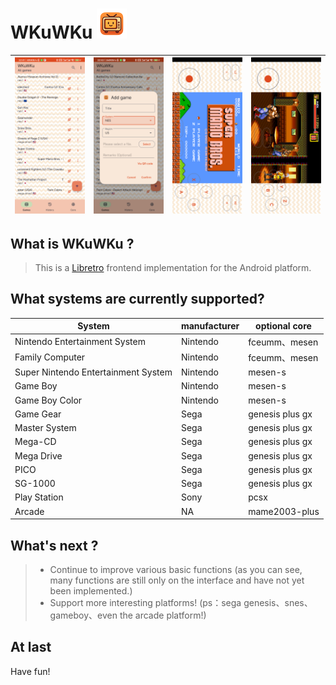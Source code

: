 # WKuWKu ![Application icon](app/src/main/res/drawable/app_icon_mdpi.png)

| <img src="sc_001.png" style="zoom:30%;" /> | <img src="sc_002.png" style="zoom:30%;" /> | <img src="sc_003.png" style="zoom:30%;" /> | <img src="sc_004.png" style="zoom:30%;" /> |
| ------------------------------------------ | ------------------------------------------ | ------------------------------------------ | ------------------------------------------ |



## What is WKuWKu ?

> This is a [Libretro](https://www.libretro.com/) frontend implementation for the Android platform.

## What systems are currently supported?

| System                              | manufacturer | optional core   |
|-------------------------------------|--------------|-----------------|
| Nintendo Entertainment System       | Nintendo     | fceumm、mesen    |
| Family Computer                     | Nintendo     | fceumm、mesen    |
| Super Nintendo Entertainment System | Nintendo     | mesen-s         |
| Game Boy                            | Nintendo     | mesen-s         |
| Game Boy Color                      | Nintendo     | mesen-s         |
| Game Gear                           | Sega         | genesis plus gx |
| Master System                       | Sega         | genesis plus gx |
| Mega-CD                             | Sega         | genesis plus gx |
| Mega Drive                          | Sega         | genesis plus gx |
| PICO                                | Sega         | genesis plus gx |
| SG-1000                             | Sega         | genesis plus gx |
| Play Station                        | Sony         | pcsx            |
| Arcade                              | NA           | mame2003-plus   |



## What's next ?

> - Continue to improve various basic functions (as you can see, many functions are still only on the interface and have not yet been implemented.)
> - Support more interesting platforms! (ps：sega genesis、snes、gameboy、even the arcade platform!)

## At last

Have fun!
